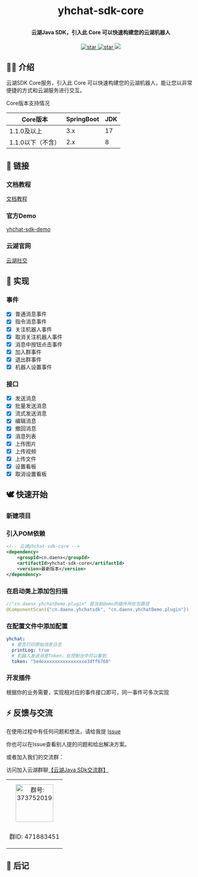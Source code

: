 <h1 align="center" style="margin: 30px 0 30px; font-weight: bold;">yhchat-sdk-core</h1>
<h4 align="center">云湖Java SDK，引入此 Core 可以快速构建您的云湖机器人</h4>
<p align="center">
<a href='https://gitee.com/daenmax/yhchat-sdk-core/stargazers'>
<img src='https://gitee.com/daenmax/yhchat-sdk-core/badge/star.svg?theme=dark' alt='star'>
</a>
<a href='https://github.com/daenmax/yhchat-sdk-core'>
<img src='https://img.shields.io/github/stars/daenmax/yhchat-sdk-core.svg?style=social&label=Stars' alt='star'>
</a>
<a href="https://github.com/daenmax/yhchat-sdk-core">
<img src="https://img.shields.io/badge/version-v1.0.3-brightgreen.svg">
</a>
</p>

## 🐻‍❄️ 介绍

云湖SDK Core服务，引入此 Core 可以快速构建您的云湖机器人，能让您以非常便捷的方式和云湖服务进行交互。

Core版本支持情况

| Core版本      | SpringBoot | JDK |
|-------------|------------|-----|
| 1.1.0及以上    | 3.x        | 17  |
| 1.1.0以下（不含） | 2.x        | 8   |
## 🦊 链接

### 文档教程

[文档教程](https://gitee.com/daenmax/yhchat-sdk-core/wikis)

### 官方Demo

[yhchat-sdk-demo](https://gitee.com/daenmax/yhchat-sdk-demo)

### 云湖官网

[云湖社交](https://www.yhchat.com/)

## 🦄 实现

### 事件

- [x] 普通消息事件
- [x] 指令消息事件
- [x] 关注机器人事件
- [x] 取消关注机器人事件
- [x] 消息中按钮点击事件
- [x] 加入群事件
- [x] 退出群事件
- [x] 机器人设置事件

### 接口

- [x] 发送消息
- [x] 批量发送消息
- [x] 流式发送消息
- [x] 编辑消息
- [x] 撤回消息
- [x] 消息列表
- [x] 上传图片
- [x] 上传视频
- [x] 上传文件
- [x] 设置看板
- [x] 取消设置看板

## 🕊️ 快速开始

### 新建项目

### 引入POM依赖

```xml
<!-- 云湖yhchat-sdk-core -->
<dependency>
    <groupId>cn.daenx</groupId>
    <artifactId>yhchat-sdk-core</artifactId>
    <version>最新版本</version>
</dependency>
```

### 在启动类上添加包扫描

```java
//"cn.daenx.yhchatDemo.plugin" 是当前demo的插件所在包路径
@ComponentScan({"cn.daenx.yhchatsdk", "cn.daenx.yhchatDemo.plugin"})
```

### 在配置文件中添加配置

```yml
yhchat:
  # 是否打印原始消息日志
  printLog: true
  # 机器人发送消息Token，在控制台中可以看到
  token: "5e4exxxxxxxxxxxxxxxe3dff6760"
```

### 开发插件

根据你的业务需要，实现相对应的事件接口即可，同一事件可多次实现

## ⚡ 反馈与交流

在使用过程中有任何问题和想法，请给我提 [Issue](https://gitee.com/daenmax/yhchat-sdk-core/issues)

你也可以在Issue查看别人提的问题和给出解决方案。

或者加入我们的交流群：

访问加入云湖群聊[【云湖Java SDk交流群】](https://yhfx.jwznb.com/share?key=Y9EOkHcu5KYP&ts=1686711472)


<table>
  <tbody>
    <tr>
      <td align="center" valign="middle">
        <img src="https://img.cdn.apipost.cn/client/user/0/avatar/748dd95d0520f728a75156a010ed837864892dfded51b.png" alt="群号: 373752019" style="width:100px;margin: 10px;">
        <p>群ID: 471883451</p>
      </td>
    </tr>
  </tbody>
</table>

## 🐽 后记

